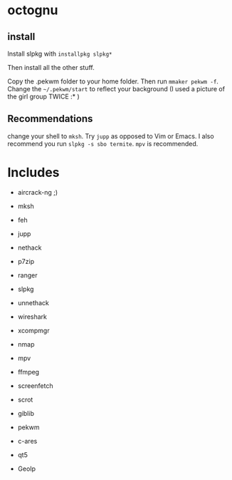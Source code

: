 octognu
=========

install
----------

Install slpkg with `installpkg slpkg*`

Then install all the other stuff.

Copy the .pekwm folder to your home folder. Then run `mmaker pekwm -f`. Change the `~/.pekwm/start` to reflect your background (I used a picture of the girl group TWICE :* )

Recommendations
---------------
change your shell to `mksh`. Try `jupp` as opposed to Vim or Emacs. I also recommend you run `slpkg -s sbo termite`. `mpv` is recommended.

Includes
=========

 - aircrack-ng ;)

 - mksh

 - feh

 - jupp

 - nethack

 - p7zip

 - ranger

 - slpkg

 - unnethack

 - wireshark

 - xcompmgr

 - nmap

 - mpv

 - ffmpeg

 - screenfetch

 - scrot

 - giblib

 - pekwm

 - c-ares

 - qt5

 - GeoIp
